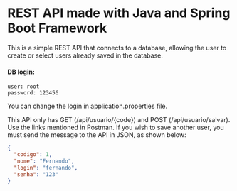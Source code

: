 # REST API made with Java and Spring Boot Framework

This is a simple REST API that connects to a database, allowing the user to create or select users already saved in the database. 

#### DB login:
~~~
user: root
password: 123456
~~~
You can change the login in application.properties file.

This API only has GET (/api/usuario/{code}) and POST (/api/usuario/salvar). Use the links mentioned in Postman. If you wish to save another user, you must send the message to the API in JSON, as shown below:

~~~json
{
  "codigo": 1,
  "nome": "Fernando",
  "login": "fernando",
  "senha": "123"
}
~~~
